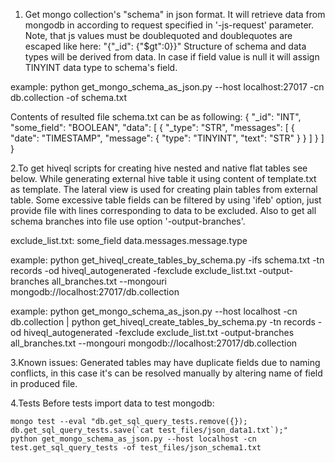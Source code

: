 1. Get mongo collection's "schema" in json format. 
It will retrieve data from mongodb in according to request specified
in '-js-request' parameter. Note, that js values must be doublequoted
and doublequotes are escaped like here: "{\"_id\": {\"\$gt\":0}}"
Structure of schema and data types will be derived from data. In case
if field value is null it will assign TINYINT data type to schema's
field.

example: python get_mongo_schema_as_json.py --host localhost:27017 -cn db.collection -of schema.txt

Contents of resulted file schema.txt can be as following:
{
    "_id": "INT", 
    "some_field": "BOOLEAN", 
    "data": [
        {
            "_type": "STR", 
            "messages": [
                {
                    "date": "TIMESTAMP", 
                    "message": {
                        "type": "TINYINT", 
                        "text": "STR"
                    }
                }
            ]
        }
    ]
}

2.To get hiveql scripts for creating hive nested and native flat tables
see below. 
While generating external hive table it using content of template.txt
as template.  The lateral view is used for creating plain tables from
external table.
Some excessive table fields can be filtered by using 'ifeb' option,
just provide file with lines corresponding to data to be excluded.
Also to get all schema branches into file use option '-output-branches'.

exclude_list.txt: 
some_field
data.messages.message.type

example: python get_hiveql_create_tables_by_schema.py -ifs schema.txt -tn records -od hiveql_autogenerated -fexclude exclude_list.txt -output-branches all_branches.txt --mongouri mongodb://localhost:27017/db.collection

example: python get_mongo_schema_as_json.py --host localhost -cn db.collection | python get_hiveql_create_tables_by_schema.py -tn records -od hiveql_autogenerated -fexclude exclude_list.txt -output-branches all_branches.txt --mongouri mongodb://localhost:27017/db.collection

3.Known issues:
Generated tables may have duplicate fields due to naming conflicts, in
this case it's can be resolved manually by altering name of field in
produced file.

4.Tests
Before tests import data to test mongodb:
```
mongo test --eval "db.get_sql_query_tests.remove({}); db.get_sql_query_tests.save(`cat test_files/json_data1.txt`);"
python get_mongo_schema_as_json.py --host localhost -cn test.get_sql_query_tests -of test_files/json_schema1.txt
```
